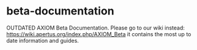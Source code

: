 # beta-documentation
OUTDATED AXIOM Beta Documentation. 
Please go to our wiki instead: https://wiki.apertus.org/index.php/AXIOM_Beta it contains the most up to date information and guides.
